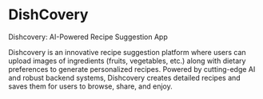 # DishCovery
Dishcovery: AI-Powered Recipe Suggestion App

Dishcovery is an innovative recipe suggestion platform where users can upload images of ingredients (fruits, vegetables, etc.) along with dietary preferences to generate personalized recipes. Powered by cutting-edge AI and robust backend systems, Dishcovery creates detailed recipes and saves them for users to browse, share, and enjoy.

